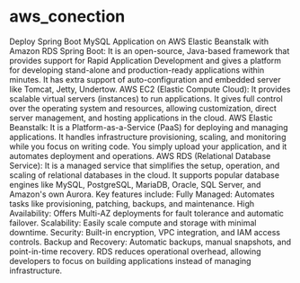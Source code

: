# aws_conection

Deploy Spring Boot MySQL Application on AWS Elastic Beanstalk with Amazon RDS Spring Boot: It is an open-source, Java-based framework that provides support for Rapid Application Development and gives a platform for developing stand-alone and production-ready applications within minutes. It has extra support of auto-configuration and embedded server like Tomcat, Jetty, Undertow. 
AWS EC2 (Elastic Compute Cloud): It provides scalable virtual servers (instances) to run applications. It gives full control over the operating system and resources, allowing customization, direct server management, and hosting applications in the cloud. AWS Elastic Beanstalk: It is a Platform-as-a-Service (PaaS) for deploying and managing applications. It handles infrastructure provisioning, scaling, and monitoring while you focus on writing code. You simply upload your application, and it automates deployment and operations. 
AWS RDS (Relational Database Service): It is a managed service that simplifies the setup, operation, and scaling of relational databases in the cloud. It supports popular database engines like MySQL, PostgreSQL, MariaDB, Oracle, SQL Server, and Amazon's own Aurora. 
Key features include: Fully Managed: Automates tasks like provisioning, patching, backups, and maintenance. High Availability: Offers Multi-AZ deployments for fault tolerance and automatic failover. Scalability: Easily scale compute and storage with minimal downtime. 
Security: Built-in encryption, VPC integration, and IAM access controls. Backup and Recovery: Automatic backups, manual snapshots, and point-in-time recovery. 
RDS reduces operational overhead, allowing developers to focus on building applications instead of managing infrastructure.
